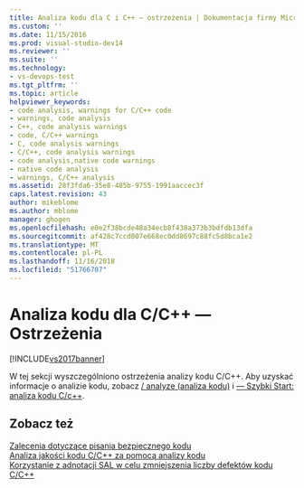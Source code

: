 ```yaml
---
title: Analiza kodu dla C i C++ — ostrzeżenia | Dokumentacja firmy Microsoft
ms.custom: ''
ms.date: 11/15/2016
ms.prod: visual-studio-dev14
ms.reviewer: ''
ms.suite: ''
ms.technology:
- vs-devops-test
ms.tgt_pltfrm: ''
ms.topic: article
helpviewer_keywords:
- code analysis, warnings for C/C++ code
- warnings, code analysis
- C++, code analysis warnings
- code, C/C++ warnings
- C, code analysis warnings
- C/C++, code analysis warnings
- code analysis,native code warnings
- native code analysis
- warnings, C/C++ analysis
ms.assetid: 28f3fda6-35e8-485b-9755-1991aaccec3f
caps.latest.revision: 43
author: mikeblome
ms.author: mblome
manager: ghogen
ms.openlocfilehash: e0e2f38bcde48a34ecb8f438a373b3bdfdb13dfa
ms.sourcegitcommit: af428c7ccd007e668ec0dd8697c88fc5d8bca1e2
ms.translationtype: MT
ms.contentlocale: pl-PL
ms.lasthandoff: 11/16/2018
ms.locfileid: "51766707"
---
```

# <a name="code-analysis-for-cc-warnings"></a>Analiza kodu dla C/C++ — Ostrzeżenia
[!INCLUDE[vs2017banner](../includes/vs2017banner.md)]

W tej sekcji wyszczególniono ostrzeżenia analizy kodu C/C++. Aby uzyskać informacje o analizie kodu, zobacz [/ analyze (analiza kodu)](http://msdn.microsoft.com/library/81da536a-e030-4bd4-be18-383927597d08) i [— Szybki Start: analiza kodu C/c++](../code-quality/quick-start-code-analysis-for-c-cpp.md).  
  
## <a name="see-also"></a>Zobacz też  
 [Zalecenia dotyczące pisania bezpiecznego kodu](http://msdn.microsoft.com/en-us/9892fd19-45cd-44b6-9fa8-10f1b5cb6ea4)   
 [Analiza jakości kodu C/C++ za pomocą analizy kodu](../code-quality/analyzing-c-cpp-code-quality-by-using-code-analysis.md)   
 [Korzystanie z adnotacji SAL w celu zmniejszenia liczby defektów kodu C/C++](../code-quality/using-sal-annotations-to-reduce-c-cpp-code-defects.md)



